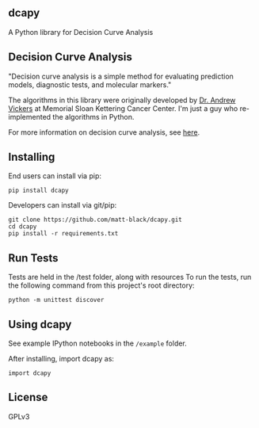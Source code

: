 dcapy
---

A Python library for Decision Curve Analysis

## Decision Curve Analysis

"Decision curve analysis is a simple method for evaluating prediction models, diagnostic tests, and molecular markers."

The algorithms in this library were originally developed by [Dr. Andrew Vickers](http://www.mskcc.org/research/epidemiology-biostatistics/health-outcomes/staff/andrew-vickers) at Memorial Sloan Kettering Cancer Center. 
I'm just a guy who re-implemented the algorithms in Python. 

For more information on decision curve analysis, see [here](http://www.mskcc.org/research/epidemiology-biostatistics/health-outcomes/decision-curve-analysis-0). 

## Installing

End users can install via pip:

	pip install dcapy

Developers can install via git/pip:

	git clone https://github.com/matt-black/dcapy.git
	cd dcapy
	pip install -r requirements.txt

## Run Tests

Tests are held in the /test folder, along with resources
To run the tests, run the following command from this project's root directory:
	
	python -m unittest discover

## Using dcapy

See example IPython notebooks in the `/example` folder. 

After installing, import dcapy as:

	import dcapy

## License

GPLv3
